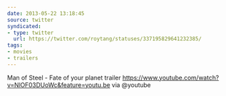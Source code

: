 ```yaml
---
date: 2013-05-22 13:18:45
source: twitter
syndicated:
- type: twitter
  url: https://twitter.com/roytang/statuses/337195829641232385/
tags:
- movies
- trailers
---
```


Man of Steel - Fate of your planet trailer https://www.youtube.com/watch?v=NlOF03DUoWc&feature=youtu.be via @youtube